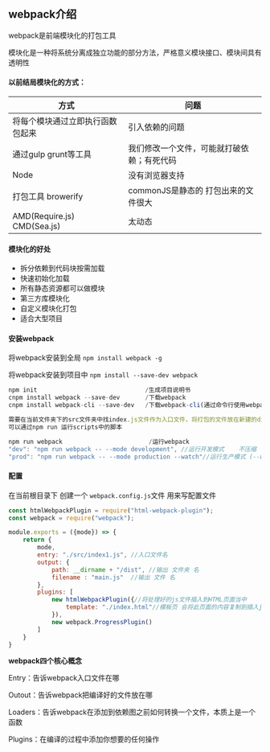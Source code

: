 ## webpack介绍

webpack是前端模块化的打包工具

模块化是一种将系统分离成独立功能的部分方法，严格意义模块接口、模块间具有透明性

#### 以前结局模块化的方式：

| 方式                             | 问题                                       |
| -------------------------------- | ------------------------------------------ |
| 将每个模块通过立即执行函数包起来 | 引入依赖的问题                             |
| 通过gulp grunt等工具             | 我们修改一个文件，可能就打破依赖；有死代码 |
| Node                             | 没有浏览器支持                             |
| 打包工具 browerify               | commonJS是静态的 打包出来的文件很大        |
| AMD(Require.js) CMD(Sea.js)      | 太动态                                     |



#### 模块化的好处

- 拆分依赖到代码块按需加载
- 快速初始化加载
- 所有静态资源都可以做模块
- 第三方库模块化
- 自定义模块化打包
- 适合大型项目



#### 安装webpack

将webpack安装到全局 `npm install webpack -g`

将webpack安装到项目中  `npm install --save-dev webpack`



```javascript
npm init                              /生成项目说明书
cnpm install webpack --save-dev       /下载webpack
cnpm install webpack-cli --save-dev	  /下载webpack-cli(通过命令行使用webpack)

需要在当前文件夹下的src文件夹中找index.js文件作为入口文件，将打包的文件放在新建的dist文件夹下的main.js
可以通过npm run 运行scripts中的脚本

npm run webpack                        /运行webpack
"dev": "npm run webpack -- --mode development", //运行开发模式    不压缩
"prod": "npm run webpack -- --mode production --watch"//运行生产模式 (--watch 监听)  压缩
```





#### 配置

在当前根目录下 创建一个 `webpack.config.js`文件 用来写配置文件

```javascript
const htmlWebpackPlugin = require("html-webpack-plugin");
const webpack = require("webpack");

module.exports = ({mode}) => {
    return {
        mode,
        entry: "./src/index1.js", //入口文件名
        output: {
            path: __dirname + "/dist", //输出 文件夹 名
            filename : "main.js"  //输出 文件 名
        },
        plugins: [
            new htmlWebpackPlugin({//将处理好的js文件插入到HTML页面当中
                template: "./index.html"//模板页 会将此页面的内容复制到插入js文件的HTML页面中
            }),
            new webpack.ProgressPlugin()
        ]
    }
}
```



**webpack四个核心概念**

Entry：告诉webpack入口文件在哪

Outout：告诉webpack把编译好的文件放在哪

Loaders：告诉webpack在添加到依赖图之前如何转换一个文件，本质上是一个函数

Plugins：在编译的过程中添加你想要的任何操作